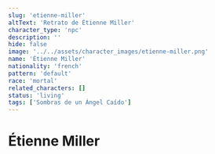 ```yaml
---
slug: 'etienne-miller'
altText: 'Retrato de Étienne Miller'
character_type: 'npc'
description: ''
hide: false
image: '../../assets/character_images/etienne-miller.png'
name: 'Étienne Miller'
nationality: 'french'
pattern: 'default'
race: 'mortal'
related_characters: []
status: 'living'
tags: ['Sombras de un Ángel Caído']
---
```


# Étienne Miller

